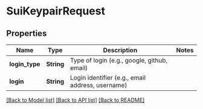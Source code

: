 # SuiKeypairRequest

## Properties

Name | Type | Description | Notes
------------ | ------------- | ------------- | -------------
**login_type** | **String** | Type of login (e.g., google, github, email) | 
**login** | **String** | Login identifier (e.g., email address, username) | 

[[Back to Model list]](../README.md#documentation-for-models) [[Back to API list]](../README.md#documentation-for-api-endpoints) [[Back to README]](../README.md)


